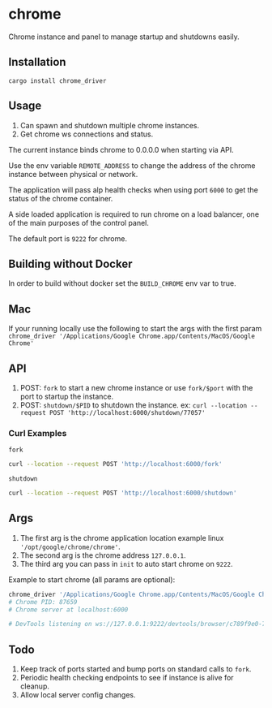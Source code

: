 # chrome

Chrome instance and panel to manage startup and shutdowns easily.

## Installation

`cargo install chrome_driver`

## Usage

1. Can spawn and shutdown multiple chrome instances.
1. Get chrome ws connections and status.

The current instance binds chrome to 0.0.0.0 when starting via API.

Use the env variable `REMOTE_ADDRESS` to change the address of the chrome instance between physical or network.

The application will pass alp health checks when using port `6000` to get the status of the chrome container.

A side loaded application is required to run chrome on a load balancer, one of the main purposes of the control panel.

The default port is `9222` for chrome.

## Building without Docker

In order to build without docker set the `BUILD_CHROME` env var to true.

## Mac

If your running locally use the following to start the args with the first param `chrome_driver '/Applications/Google Chrome.app/Contents/MacOS/Google Chrome'`

## API

1. POST: `fork` to start a new chrome instance or use `fork/$port` with the port to startup the instance.
2. POST: `shutdown/$PID` to shutdown the instance. ex: `curl --location --request POST 'http://localhost:6000/shutdown/77057'`

### Curl Examples

`fork`

```sh
curl --location --request POST 'http://localhost:6000/fork'
```

`shutdown`

```sh
curl --location --request POST 'http://localhost:6000/shutdown'
```

## Args

1. The first arg is the chrome application location example linux `'/opt/google/chrome/chrome'`.
2. The second arg is the chrome address `127.0.0.1`.
3. The third arg you can pass in `init` to auto start chrome on `9222`.

Example to start chrome (all params are optional):

```sh
chrome_driver '/Applications/Google Chrome.app/Contents/MacOS/Google Chrome' 127.0.0.1 init
# Chrome PID: 87659
# Chrome server at localhost:6000

# DevTools listening on ws://127.0.0.1:9222/devtools/browser/c789f9e0-7f65-495d-baee-243eb454ea15
```

## Todo

1. Keep track of ports started and bump ports on standard calls to `fork`.
1. Periodic health checking endpoints to see if instance is alive for cleanup.
1. Allow local server config changes.
